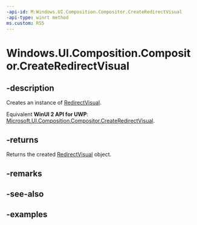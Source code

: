 ```yaml
---
-api-id: M:Windows.UI.Composition.Compositor.CreateRedirectVisual
-api-type: winrt method
ms.custom: RS5
---
```


<!-- Method syntax.
public RedirectVisual Compositor.CreateRedirectVisual()
-->

# Windows.UI.Composition.Compositor.CreateRedirectVisual

## -description

Creates an instance of [RedirectVisual](redirectvisual.md).

Equivalent **WinUI 2 API for UWP**: [Microsoft.UI.Composition.Compositor.CreateRedirectVisual](/windows/winui/api/microsoft.ui.composition.compositor.createredirectvisual).

## -returns

Returns the created [RedirectVisual](redirectvisual.md) object.

## -remarks

## -see-also

## -examples

